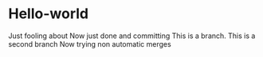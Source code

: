 # Hello-world
Just fooling about
Now just done and committing
This is a branch.
This is a second branch
Now trying non automatic merges
